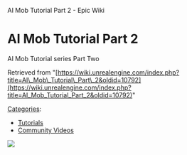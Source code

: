AI Mob Tutorial Part 2 - Epic Wiki                    

AI Mob Tutorial Part 2
======================

AI Mob Tutorial series Part Two

Retrieved from "[https://wiki.unrealengine.com/index.php?title=AI\_Mob\_Tutorial\_Part\_2&oldid=10792](https://wiki.unrealengine.com/index.php?title=AI_Mob_Tutorial_Part_2&oldid=10792)"

[Categories](/Special:Categories "Special:Categories"):

*   [Tutorials](/Category:Tutorials "Category:Tutorials")
*   [Community Videos](/Category:Community_Videos "Category:Community Videos")

  ![](https://tracking.unrealengine.com/track.png)